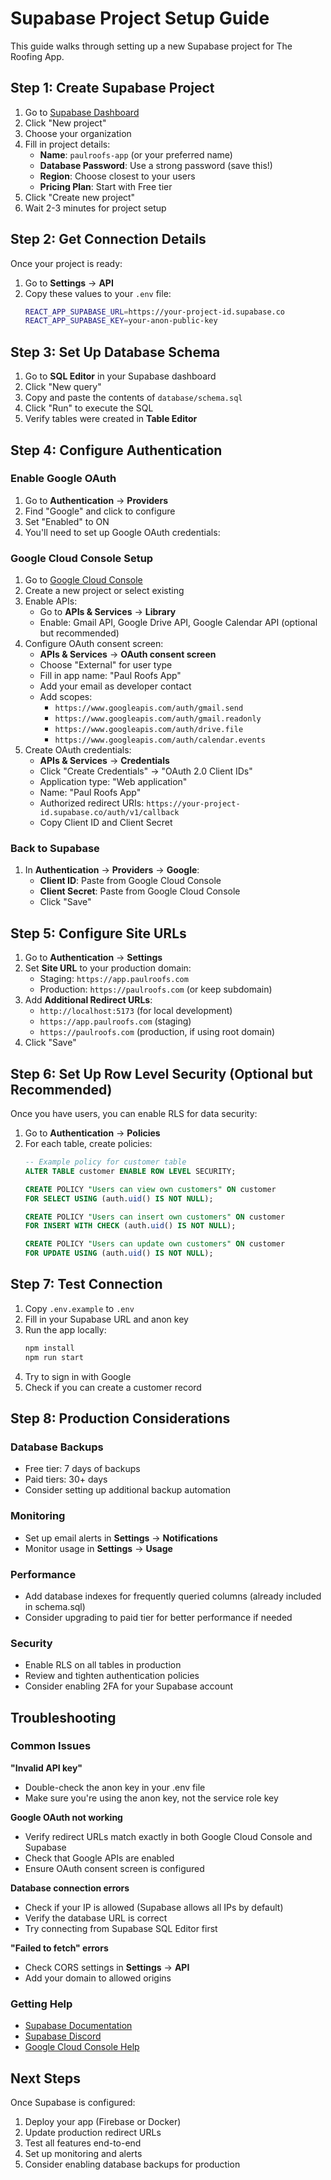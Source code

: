 # Supabase Project Setup Guide

This guide walks through setting up a new Supabase project for The Roofing App.

## Step 1: Create Supabase Project

1. Go to [Supabase Dashboard](https://app.supabase.com)
2. Click "New project"
3. Choose your organization
4. Fill in project details:
   - **Name**: `paulroofs-app` (or your preferred name)
   - **Database Password**: Use a strong password (save this!)
   - **Region**: Choose closest to your users
   - **Pricing Plan**: Start with Free tier
5. Click "Create new project"
6. Wait 2-3 minutes for project setup

## Step 2: Get Connection Details

Once your project is ready:

1. Go to **Settings** → **API**
2. Copy these values to your `.env` file:
   ```bash
   REACT_APP_SUPABASE_URL=https://your-project-id.supabase.co
   REACT_APP_SUPABASE_KEY=your-anon-public-key
   ```

## Step 3: Set Up Database Schema

1. Go to **SQL Editor** in your Supabase dashboard
2. Click "New query"
3. Copy and paste the contents of `database/schema.sql`
4. Click "Run" to execute the SQL
5. Verify tables were created in **Table Editor**

## Step 4: Configure Authentication

### Enable Google OAuth
1. Go to **Authentication** → **Providers**
2. Find "Google" and click to configure
3. Set "Enabled" to ON
4. You'll need to set up Google OAuth credentials:

### Google Cloud Console Setup
1. Go to [Google Cloud Console](https://console.cloud.google.com)
2. Create a new project or select existing
3. Enable APIs:
   - Go to **APIs & Services** → **Library**
   - Enable: Gmail API, Google Drive API, Google Calendar API (optional but recommended)
4. Configure OAuth consent screen:
   - **APIs & Services** → **OAuth consent screen**
   - Choose "External" for user type
   - Fill in app name: "Paul Roofs App"
   - Add your email as developer contact
   - Add scopes:
     - `https://www.googleapis.com/auth/gmail.send`
     - `https://www.googleapis.com/auth/gmail.readonly`
     - `https://www.googleapis.com/auth/drive.file`
     - `https://www.googleapis.com/auth/calendar.events`
5. Create OAuth credentials:
   - **APIs & Services** → **Credentials**
   - Click "Create Credentials" → "OAuth 2.0 Client IDs"
   - Application type: "Web application"
   - Name: "Paul Roofs App"
   - Authorized redirect URIs: `https://your-project-id.supabase.co/auth/v1/callback`
   - Copy Client ID and Client Secret

### Back to Supabase
1. In **Authentication** → **Providers** → **Google**:
   - **Client ID**: Paste from Google Cloud Console
   - **Client Secret**: Paste from Google Cloud Console
   - Click "Save"

## Step 5: Configure Site URLs

1. Go to **Authentication** → **Settings**
2. Set **Site URL** to your production domain:
   - Staging: `https://app.paulroofs.com`
   - Production: `https://paulroofs.com` (or keep subdomain)
3. Add **Additional Redirect URLs**:
   - `http://localhost:5173` (for local development)
   - `https://app.paulroofs.com` (staging)
   - `https://paulroofs.com` (production, if using root domain)
4. Click "Save"

## Step 6: Set Up Row Level Security (Optional but Recommended)

Once you have users, you can enable RLS for data security:

1. Go to **Authentication** → **Policies**
2. For each table, create policies:
   ```sql
   -- Example policy for customer table
   ALTER TABLE customer ENABLE ROW LEVEL SECURITY;
   
   CREATE POLICY "Users can view own customers" ON customer
   FOR SELECT USING (auth.uid() IS NOT NULL);
   
   CREATE POLICY "Users can insert own customers" ON customer  
   FOR INSERT WITH CHECK (auth.uid() IS NOT NULL);
   
   CREATE POLICY "Users can update own customers" ON customer
   FOR UPDATE USING (auth.uid() IS NOT NULL);
   ```

## Step 7: Test Connection

1. Copy `.env.example` to `.env`
2. Fill in your Supabase URL and anon key
3. Run the app locally:
   ```bash
   npm install
   npm run start
   ```
4. Try to sign in with Google
5. Check if you can create a customer record

## Step 8: Production Considerations

### Database Backups
- Free tier: 7 days of backups
- Paid tiers: 30+ days
- Consider setting up additional backup automation

### Monitoring
- Set up email alerts in **Settings** → **Notifications**
- Monitor usage in **Settings** → **Usage**

### Performance
- Add database indexes for frequently queried columns (already included in schema.sql)
- Consider upgrading to paid tier for better performance if needed

### Security
- Enable RLS on all tables in production
- Review and tighten authentication policies
- Consider enabling 2FA for your Supabase account

## Troubleshooting

### Common Issues

**"Invalid API key"**
- Double-check the anon key in your .env file
- Make sure you're using the anon key, not the service role key

**Google OAuth not working**
- Verify redirect URLs match exactly in both Google Cloud Console and Supabase
- Check that Google APIs are enabled
- Ensure OAuth consent screen is configured

**Database connection errors**
- Check if your IP is allowed (Supabase allows all IPs by default)
- Verify the database URL is correct
- Try connecting from Supabase SQL Editor first

**"Failed to fetch" errors**
- Check CORS settings in **Settings** → **API**
- Add your domain to allowed origins

### Getting Help

- [Supabase Documentation](https://supabase.com/docs)
- [Supabase Discord](https://discord.supabase.com)
- [Google Cloud Console Help](https://cloud.google.com/support)

## Next Steps

Once Supabase is configured:
1. Deploy your app (Firebase or Docker)
2. Update production redirect URLs
3. Test all features end-to-end
4. Set up monitoring and alerts
5. Consider enabling database backups for production